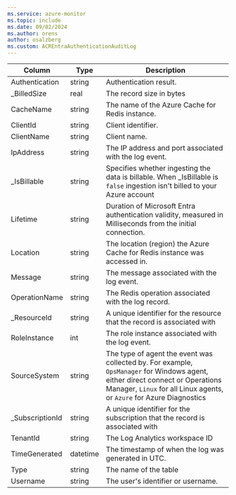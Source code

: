 ```yaml
---
ms.service: azure-monitor
ms.topic: include
ms.date: 09/02/2024
ms.author: orens
author: osalzberg
ms.custom: ACREntraAuthenticationAuditLog
---
```



| Column | Type | Description |
|---|---|---|
| Authentication | string | Authentication result. |
| _BilledSize | real | The record size in bytes |
| CacheName | string | The name of the Azure Cache for Redis instance. |
| ClientId | string | Client identifier. |
| ClientName | string | Client name. |
| IpAddress | string | The IP address and port associated with the log event. |
| _IsBillable | string | Specifies whether ingesting the data is billable. When _IsBillable is `false` ingestion isn't billed to your Azure account |
| Lifetime | string | Duration of Microsoft Entra authentication validity, measured in Milliseconds from the initial connection. |
| Location | string | The location (region) the Azure Cache for Redis instance was accessed in. |
| Message | string | The message associated with the log event. |
| OperationName | string | The Redis operation associated with the log record. |
| _ResourceId | string | A unique identifier for the resource that the record is associated with |
| RoleInstance | int | The role instance associated with the log event. |
| SourceSystem | string | The type of agent the event was collected by. For example, `OpsManager` for Windows agent, either direct connect or Operations Manager, `Linux` for all Linux agents, or `Azure` for Azure Diagnostics |
| _SubscriptionId | string | A unique identifier for the subscription that the record is associated with |
| TenantId | string | The Log Analytics workspace ID |
| TimeGenerated | datetime | The timestamp of when the log was generated in UTC. |
| Type | string | The name of the table |
| Username | string | The user's identifier or username. |
